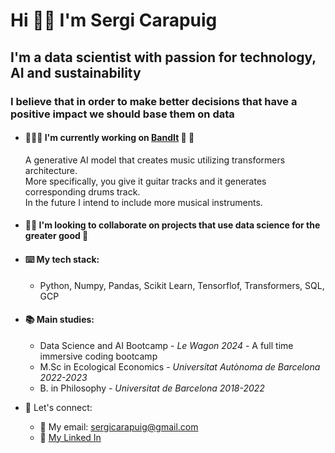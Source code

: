 # Hi 👋🏻 I'm Sergi Carapuig
## I'm a data scientist with passion for technology, AI and sustainability 
### I believe that in order to make better decisions that have a positive impact we should base them on data

* #### 🏋🏻‍♂️ I'm currently working on [BandIt](https://github.com/SergiK7/BandIt) 🎸 🥁
  A generative AI model that creates music utilizing transformers architecture.<br>
  More specifically, you give it guitar tracks and it generates corresponding drums track.<br>
  In the future I intend to include more musical instruments.

* #### 👯‍♂️ I'm looking to collaborate on projects that use data science for the greater good 🌳
* #### ⌨️ My tech stack:
  - Python, Numpy, Pandas, Scikit Learn, Tensorflof, Transformers, SQL, GCP

* #### 📚 Main studies:
  - Data Science and AI Bootcamp - _Le Wagon 2024_ - A full time immersive coding bootcamp<br>
  - M.Sc in Ecological Economics - _Universitat Autònoma de Barcelona 2022-2023_
  - B. in Philosophy - _Universitat de Barcelona 2018-2022_

* 🤝 Let's connect:
  - 📩 My email: sergicarapuig@gmail.com
  - 🔗 [My Linked In](https://www.linkedin.com/in/sergi-carapuig-masnou/)
